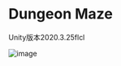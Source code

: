 # Dungeon Maze

Unity版本2020.3.25flcl

![image](https://user-images.githubusercontent.com/27295467/148517084-14f1bb62-a6af-4df3-b36d-4fe5de4a6d0b.png)
